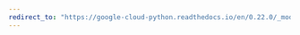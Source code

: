 ```yaml
---
redirect_to: "https://google-cloud-python.readthedocs.io/en/0.22.0/_modules/google/cloud/speech/result.html"
---
```

